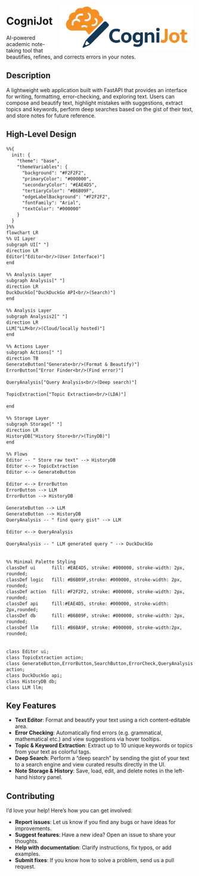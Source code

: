 [<img src="app/assets/logo.png" style="height:120px" align="right">](https://github.com/hurutta/CogniJot)

# CogniJot
AI-powered academic note-taking tool that beautifies, refines, and corrects errors in your notes.

## Description
A lightweight web application built with FastAPI that provides an interface for writing, formatting, error-checking, and exploring text. 
Users can compose and beautify text, highlight mistakes with suggestions, extract topics and keywords, perform deep searches based on the gist of their text, 
and store notes for future reference.

## High-Level Design

```mermaid
%%{
  init: {
    "theme": "base",
    "themeVariables": {
      "background": "#F2F2F2",
      "primaryColor": "#000000",
      "secondaryColor": "#EAE4D5",
      "tertiaryColor": "#B6B09F",
      "edgeLabelBackground": "#F2F2F2",
      "fontFamily": "Arial",
      "textColor": "#000000"
    }
  }
}%%
flowchart LR
%% UI Layer
subgraph UI[" "]
direction LR
Editor["Editor<br/>(User Interface)"]
end

%% Analysis Layer
subgraph Analysis[" "]
direction LR
DuckDuckGo["DuckDuckGo API<br/>(Search)"]
end

%% Analysis Layer
subgraph Analysis2[" "]
direction LR
LLM["LLM<br/>(Cloud/locally hosted)"]
end

%% Actions Layer
subgraph Actions[" "]
direction TB
GenerateButton["Generate<br/>(Format & Beautify)"]
ErrorButton["Error Finder<br/>(Find error)"]

QueryAnalysis["Query Analysis<br/>(Deep search)"]

TopicExtraction["Topic Extraction<br/>(LDA)"]

end

%% Storage Layer
subgraph Storage[" "]
direction LR
HistoryDB["History Store<br/>(TinyDB)"]
end

%% Flows
Editor -- " Store raw text" --> HistoryDB
Editor <--> TopicExtraction
Editor <--> GenerateButton

Editor <--> ErrorButton
ErrorButton --> LLM
ErrorButton --> HistoryDB

GenerateButton --> LLM
GenerateButton --> HistoryDB
QueryAnalysis -- " find query gist" --> LLM

Editor <--> QueryAnalysis

QueryAnalysis -- " LLM generated query " --> DuckDuckGo


%% Minimal Palette Styling
classDef ui      fill: #EAE4D5, stroke: #000000, stroke-width: 2px, rounded;
classDef logic   fill: #B6B09F,stroke: #000000, stroke-width: 2px, rounded;
classDef action  fill: #F2F2F2, stroke: #000000, stroke-width: 2px, rounded;
classDef api     fill:#EAE4D5, stroke: #000000, stroke-width: 2px,rounded;
classDef db      fill: #B6B09F, stroke: #000000, stroke-width: 2px, rounded;
classDef llm     fill: #B6BA9F, stroke: #000000, stroke-width:2px, rounded;


class Editor ui;
class TopicExtraction action;
class GenerateButton,ErrorButton,SearchButton,ErrorCheck,QueryAnalysis action;
class DuckDuckGo api;
class HistoryDB db;
class LLM llm;

```

## Key Features
- **Text Editor**: Format and beautify your text using a rich content-editable area.
- **Error Checking**: Automatically find errors (e.g. grammatical, mathematical etc.) and view suggestions via hover tooltips.
- **Topic & Keyword Extraction**: Extract up to 10 unique keywords or topics from your text as colorful tags.
- **Deep Search**: Perform a “deep search” by sending the gist of your text to a search engine and view curated results directly in the UI.
- **Note Storage & History**: Save, load, edit, and delete notes in the left-hand history panel.


## Contributing

I’d love your help! Here’s how you can get involved:

- **Report issues**: Let us know if you find any bugs or have ideas for improvements.  
- **Suggest features**: Have a new idea? Open an issue to share your thoughts.  
- **Help with documentation**: Clarify instructions, fix typos, or add examples.  
- **Submit fixes**: If you know how to solve a problem, send us a pull request.



